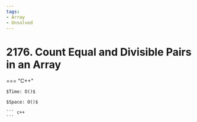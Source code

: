 ```yaml
---
tags:
- Array
- Unsolved
---
```



# 2176. Count Equal and Divisible Pairs in an Array

=== "C++"

    $Time: O()$

    $Space: O()$

    ``` c++
    ```